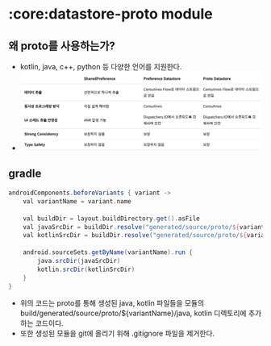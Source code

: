 # :core:datastore-proto module

## 왜 proto를 사용하는가?
- kotlin, java, c++, python 등 다양한 언어를 지원한다.
- ![img.png](img.png)
## gradle

```groovy
androidComponents.beforeVariants { variant ->
    val variantName = variant.name
    
    val buildDir = layout.buildDirectory.get().asFile
    val javaSrcDir = buildDir.resolve("generated/source/proto/${variantName}/java")
    val kotlinSrcDir = buildDir.resolve("generated/source/proto/${variantName}/kotlin")
    
    android.sourceSets.getByName(variantName).run {
        java.srcDir(javaSrcDir)
        kotlin.srcDir(kotlinSrcDir)
    }
}
```

- 위의 코드는 proto를 통해 생성된 java, kotlin 파일들을 모듈의 build/generated/source/proto/${variantName}/java, kotlin 디렉토리에 추가하는 코드이다.
- 또한 생성된 모듈을 git에 올리기 위해 .gitignore 파일을 제거한다.